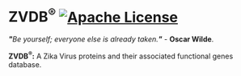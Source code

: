 # ZVDB<sup>®</sup> [![Apache License](https://img.shields.io/badge/license-Apache-blue.svg)](https://github.com/ZVDB/ZVDB/blob/master/LICENSE)
<i><b>"</b>Be yourself; everyone else is already taken.<b>"</b></i> - <b>Oscar Wilde</b>.

<b>ZVDB<sup>®</sup>:</b>&nbsp;A Zika Virus proteins and their associated functional genes database.
